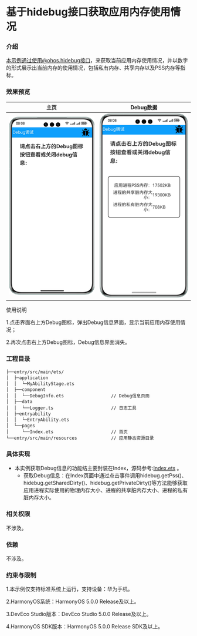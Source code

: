 # 基于hidebug接口获取应用内存使用情况

### 介绍

本示例通过使用@ohos.hidebug接口，来获取当前应用内存使用情况，并以数字的形式展示出当前内存的使用情况，包括私有内存、共享内存以及PSS内存等指标。

### 效果预览

| 主页                                |Debug数据|
|-----------------------------------|--------------------------------|
| ![](screenshots/device/index.png) |![](screenshots/device/data.png)|


使用说明

1.点击界面右上方Debug图标，弹出Debug信息界面，显示当前应用内存使用情况；

2.再次点击右上方Debug图标，Debug信息界面消失。

### 工程目录

```
├──entry/src/main/ets/
│  ├─application
│  │  └─MyAbilityStage.ets     
│  ├──component
│  │  └──DebugInfo.ets                  // Debug信息页面
│  ├──data
│  │  └──Logger.ts                      // 日志工具
│  ├─entryability
│  │  └─EntryAbility.ets
│  └──pages
│     └──Index.ets                      // 首页
└──entry/src/main/resources             // 应用静态资源目录
```
### 具体实现

* 本实例获取Debug信息的功能结主要封装在Index，源码参考:[Index.ets](entry/src/main/ets/pages/Index.ets) 。
    * 获取Debug信息：在Index页面中通过点击事件调用hidebug.getPss()、hidebug.getSharedDirty()、hidebug.getPrivateDirty()等方法能够获取应用进程实际使用的物理内存大小、进程的共享脏内存大小、进程的私有脏内存大小。
  
### 相关权限

不涉及。

### 依赖

不涉及。

### 约束与限制

1.本示例仅支持标准系统上运行，支持设备：华为手机。

2.HarmonyOS系统：HarmonyOS 5.0.0 Release及以上。

3.DevEco Studio版本：DevEco Studio 5.0.0 Release及以上。

4.HarmonyOS SDK版本：HarmonyOS 5.0.0 Release SDK及以上。